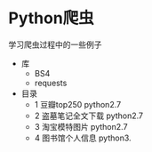 # Python爬虫
学习爬虫过程中的一些例子
* 库
    * BS4
    * requests
* 目录
    * 1 豆瓣top250 python2.7
    * 2 盗墓笔记全文下载 python2.7
    * 3 淘宝模特图片  python2.7
    * 4 图书馆个人信息 python3.

